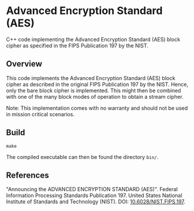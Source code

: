 
# Advanced Encryption Standard (AES)

C++ code implementing the Advanced Encryption Standard (AES) block cipher as specified in the FIPS Publication 197 by the NIST.

## Overview

This code implements the Advanced Encryption Standard (AES) block cipher as described in the original FIPS Publication 197 by the NIST. Hence, only the bare block cipher is implemented. This might then be combined with one of the many block modes of operation to obtain a stream cipher.

Note: This implementation comes with no warranty and should not be used in mission critical scenarios.

## Build

```
make
```

The compiled executable can then be found the directory `bin/`.

## References

"Announcing the ADVANCED ENCRYPTION STANDARD (AES)". Federal Information Processing Standards Publication 197. United States National Institute of Standards and Technology (NIST). DOI: [10.6028/NIST.FIPS.197](https://doi.org/10.6028/NIST.FIPS.197).
